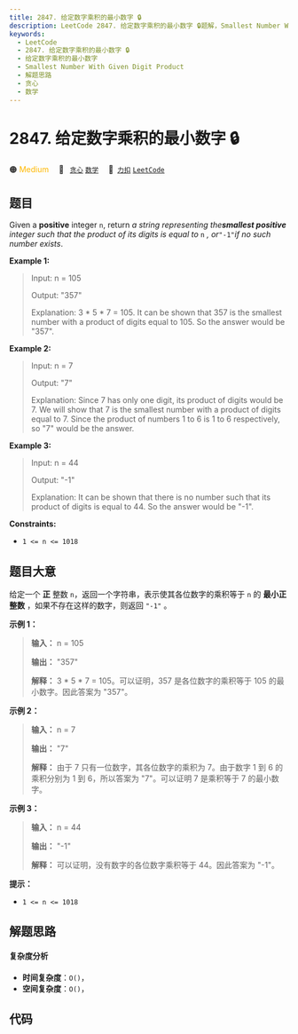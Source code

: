 ```yaml
---
title: 2847. 给定数字乘积的最小数字 🔒
description: LeetCode 2847. 给定数字乘积的最小数字 🔒题解，Smallest Number With Given Digit Product，包含解题思路、复杂度分析以及完整的 JavaScript 代码实现。
keywords:
  - LeetCode
  - 2847. 给定数字乘积的最小数字 🔒
  - 给定数字乘积的最小数字
  - Smallest Number With Given Digit Product
  - 解题思路
  - 贪心
  - 数学
---
```


# 2847. 给定数字乘积的最小数字 🔒

🟠 <font color=#ffb800>Medium</font>&emsp; 🔖&ensp; [`贪心`](/tag/greedy.md) [`数学`](/tag/math.md)&emsp; 🔗&ensp;[`力扣`](https://leetcode.cn/problems/smallest-number-with-given-digit-product) [`LeetCode`](https://leetcode.com/problems/smallest-number-with-given-digit-product)

## 题目

Given a **positive** integer `n`, return _a string representing the**smallest
positive** integer such that the product of its digits is equal to_ `n` _,
or_`"-1"`_if no such number exists_.



**Example 1:**

> Input: n = 105
> 
> Output: "357"
> 
> Explanation: 3 * 5 * 7 = 105. It can be shown that 357 is the smallest number with a product of digits equal to 105. So the answer would be "357".

**Example 2:**

> Input: n = 7
> 
> Output: "7"
> 
> Explanation: Since 7 has only one digit, its product of digits would be 7. We will show that 7 is the smallest number with a product of digits equal to 7. Since the product of numbers 1 to 6 is 1 to 6 respectively, so "7" would be the answer.

**Example 3:**

> Input: n = 44
> 
> Output: "-1"
> 
> Explanation: It can be shown that there is no number such that its product of digits is equal to 44. So the answer would be "-1".

**Constraints:**

  * `1 <= n <= 1018`


## 题目大意

给定一个 **正** 整数 `n`，返回一个字符串，表示使其各位数字的乘积等于 `n` 的 **最小正整数** ，如果不存在这样的数字，则返回 `"-1"`
。



**示例 1：**

> 
> 
> 
> 
> 
> **输入：** n = 105
> 
> **输出：** "357"
> 
> **解释：** 3 * 5 * 7 = 105。可以证明，357 是各位数字的乘积等于 105 的最小数字。因此答案为 "357"。
> 
> 

**示例 2：**

> 
> 
> 
> 
> 
> **输入：** n = 7
> 
> **输出：** "7"
> 
> **解释：** 由于 7 只有一位数字，其各位数字的乘积为 7。由于数字 1 到 6 的乘积分别为 1 到 6，所以答案为 "7"。可以证明 7 是乘积等于 7 的最小数字。
> 
> 

**示例 3：**

> 
> 
> 
> 
> 
> **输入：** n = 44
> 
> **输出：** "-1"
> 
> **解释：** 可以证明，没有数字的各位数字乘积等于 44。因此答案为 "-1"。
> 
> 



**提示：**

  * `1 <= n <= 1018`


## 解题思路

#### 复杂度分析

- **时间复杂度**：`O()`，
- **空间复杂度**：`O()`，

## 代码

```javascript

```